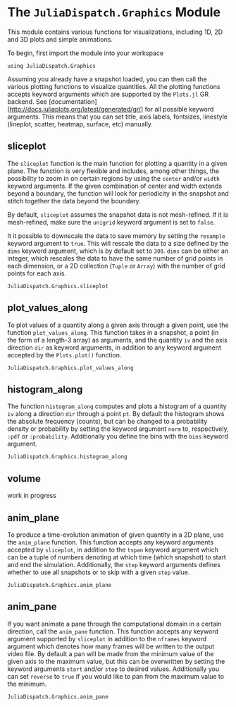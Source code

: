 # The `JuliaDispatch.Graphics` Module

This module contains various functions for visualizations, including 1D, 2D and 3D plots and simple animations.

To begin, first import the module into your workspace 

```@repl
using JuliaDispatch.Graphics
```

Assuming you already have a snapshot loaded, you can then call the various plotting functions to visualize quantities. All the plotting functions accepts keyword arguments which are supported by the `Plots.jl` GR backend. See [documentation][http://docs.juliaplots.org/latest/generated/gr/] for all possible keyword arguments. This means that you can set title, axis labels, fontsizes, linestyle (lineplot, scatter, heatmap, surface, etc) manually. 

## sliceplot

The `sliceplot` function is the main function for plotting a quantity in a given plane. The function is very flexible and includes, among other things, the possibility to zoom in on certain regions by using the `center` and/or `width` keyword arguments. If the given combination of center and width extends beyond a boundary, the function will look for periodicity in the snapshot and stitch together the data beyond the boundary.

By default, `sliceplot` assumes the snapshot data is not mesh-refined. If it is mesh-refined, make sure the `unigrid` keyword argument is set to `false`.

It it possible to downscale the data to save memory by setting the `resample` keyword argument to `true`. This will rescale the data to a size defined by the `dims` keyword argument, which is by default set to `300`. `dims` can be either an integer, which rescales the data to have the same number of grid points in each dimension, or a 2D collection (`Tuple` or `Array`) with the number of grid points for each axis.  

```docs
JuliaDispatch.Graphics.sliceplot
```

## plot_values_along

To plot values of a quantity along a given axis through a given point, use the function `plot_values_along`. This function takes in a snapshot, a point (in the form of a length-3 array) as arguments, and the quantity `iv` and the axis direction `dir` as keyword arguments, in addition to any keyword argument accepted by the `Plots.plot()` function.

```docs
JuliaDispatch.Graphics.plot_values_along
```

## histogram_along

The function `histogram_along` computes and plots a histogram of a quantity `iv` along a direction `dir` through a point `pt`. By default the histogram shows the absolute frequency (counts), but can be changed to a probability density or probability by setting the keyword argument `norm` to, respectively, `:pdf` or `:probability`. Additionally you define the bins with the `bins` keyword argument. 

```docs
JuliaDispatch.Graphics.histogram_along
```

## volume

work in progress

## anim_plane

To produce a time-evolution animation of given quantity in a 2D plane, use the `anim_plane` function. This function accepts any keyword arguments accepted by `sliceplot`, in addition to the `tspan` keyword argument which can be a tuple of numbers denoting at which time (which snapshot) to start and end the simulation. Additionally, the `step` keyword arguments defines whether to use all snapshots or to skip with a given `step` value.

```@docs
JuliaDispatch.Graphics.anim_plane
```

## anim_pane

If you want animate a pane through the computational domain in a certain direction, call the `anim_pane` function. This function accepts any keyword argument supported by `sliceplot` in addition to the `nframes` keyword argument which denotes how many frames will be written to the output video file. By default a pan will be made from the minimum value of the given axis to the maximum value, but this can be overwritten by setting the keyword arguments `start` and/or `stop` to desired values. Additionally you can set `reverse` to `true` if you would like to pan from the maximum value to the minimum. 

```@docs
JuliaDispatch.Graphics.anim_pane
```